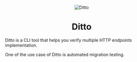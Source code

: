 <p align="center">
    <img src="https://upload.wikimedia.org/wikipedia/id/3/36/132Ditto.png" title="Ditto" alt="Ditto" />
</p>

<h1 align="center">Ditto</h1>

Ditto is a CLI tool that helps you verify multiple HTTP endpoints implementation.

One of the use case of Ditto is automated migration testing.